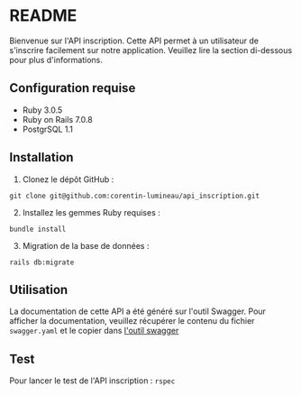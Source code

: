 # README

Bienvenue sur l'API inscription. Cette API permet à un utilisateur de s'inscrire facilement sur notre application.
Veuillez lire la section di-dessous pour plus d'informations.

## Configuration requise

- Ruby 3.0.5
- Ruby on Rails 7.0.8
- PostgrSQL 1.1

## Installation

1. Clonez le dépôt GitHub :

```
git clone git@github.com:corentin-lumineau/api_inscription.git
```

2. Installez les gemmes Ruby requises :

```
bundle install
```

3. Migration de la base de données :

```
rails db:migrate
```

## Utilisation

La documentation de cette API a été généré sur l'outil Swagger. Pour afficher la documentation, veuillez récupérer le contenu du fichier `swagger.yaml` et le copier dans
[l'outil swagger](https://editor.swagger.io/)

## Test

Pour lancer le test de l'API inscription :
`rspec`
